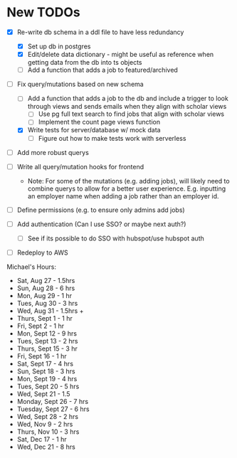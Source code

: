 # New TODOs
- [X] Re-write db schema in a ddl file to have less redundancy
    - [X] Set up db in postgres
    - [X] Edit/delete data dictionary - might be useful as reference when getting
          data from the db into ts objects
    - [ ] Add a function that adds a job to featured/archived
- [ ] Fix query/mutations based on new schema
    - [ ] Add a function that adds a job to the db and include a trigger to look through
          views and sends emails when they align with scholar views
        - [ ] Use pg full text search to find jobs that align with scholar views
        - [ ] Implement the count page views function
    - [X] Write tests for server/database w/ mock data
        - [ ] Figure out how to make tests work with serverless
- [ ] Add more robust querys
- [ ] Write all query/mutation hooks for frontend
    - Note: For some of the mutations (e.g. adding jobs), will likely need to combine
            querys to allow for a better user experience. E.g. inputting an employer name
            when adding a job rather than an employer id.
- [ ] Define permissions (e.g. to ensure only admins add jobs)
- [ ] Add authentication (Can I use SSO? or maybe next auth?)
    - [ ] See if its possible to do SSO with hubspot/use hubspot auth 
- [ ] Redeploy to AWS


Michael's Hours:
- Sat, Aug 27 - 1.5hrs
- Sun, Aug 28 - 6 hrs
- Mon, Aug 29 - 1 hr
- Tues, Aug 30 - 3 hrs
- Wed, Aug 31 - 1.5hrs + 
- Thurs, Sept 1 - 1 hr
- Fri, Sept 2 - 1 hr
- Mon, Sept 12 - 9 hrs
- Tues, Sept 13 - 2 hrs
- Thurs, Sept 15 - 3 hr
- Fri, Sept 16 - 1 hr
- Sat, Sept 17 - 4 hrs
- Sun, Sept 18 - 3 hrs
- Mon, Sept 19 - 4 hrs
- Tues, Sept 20 - 5 hrs
- Wed, Sept 21 - 1.5
- Monday, Sept 26 - 7 hrs
- Tuesday, Sept 27 - 6 hrs
- Wed, Sept 28 - 2 hrs
- Wed, Nov 9 - 2 hrs
- Thurs, Nov 10 - 3 hrs
- Sat, Dec 17 - 1 hr
- Wed, Dec 21 - 8 hrs